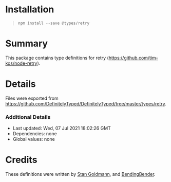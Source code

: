 # Installation

> `npm install --save @types/retry`

# Summary

This package contains type definitions for retry (https://github.com/tim-kos/node-retry).

# Details

Files were exported from https://github.com/DefinitelyTyped/DefinitelyTyped/tree/master/types/retry.

### Additional Details

* Last updated: Wed, 07 Jul 2021 18:02:26 GMT
* Dependencies: none
* Global values: none

# Credits

These definitions were written by [Stan Goldmann](https://github.com/krenor),
and [BendingBender](https://github.com/BendingBender).
